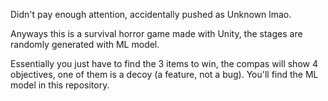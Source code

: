 Didn't pay enough attention, accidentally pushed as Unknown lmao.

Anyways this is a survival horror game made with Unity, the stages are randomly generated with ML model.

Essentially you just have to find the 3 items to win, the compas will show 4 objectives, one of them is a decoy (a feature, not a bug).
You'll find the ML model in this repository.
